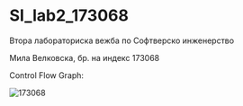 # SI_lab2_173068

Втора лабораториска вежба по Софтверско инженерство

Мила Велковска, бр. на индекс 173068

Control Flow Graph:

![173068](https://user-images.githubusercontent.com/63562729/120241470-1d0eeb80-c263-11eb-8e8c-09ab8ebf0aad.png)

